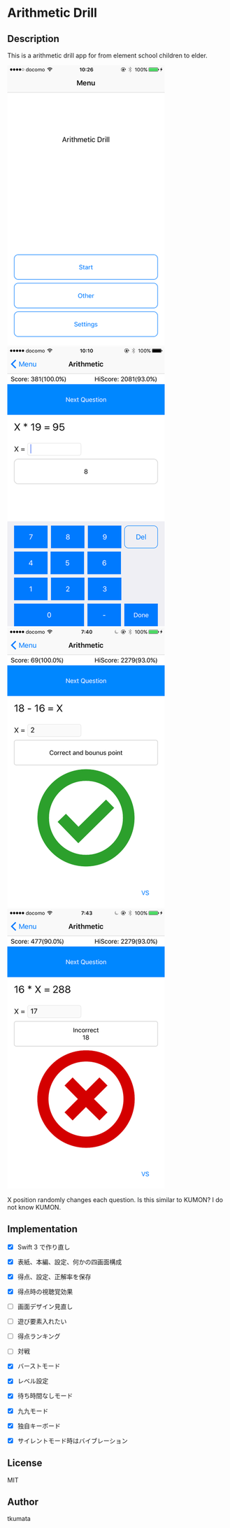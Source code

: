 # Arithmetic Drill

## Description

This is a arithmetic drill app for from element school children to elder.

!["SS"](./imgs/ss01.png)
!["SS"](./imgs/ss02.png)
!["SS"](./imgs/ss03.png)
!["SS"](./imgs/ss04.png)

X position randomly changes each question. Is this similar to KUMON? I do not know KUMON.


## Implementation

- [x] Swift 3 で作り直し
- [x] 表紙、本編、設定、何かの四画面構成
- [x] 得点、設定、正解率を保存
- [X] 得点時の視聴覚効果
- [ ] 画面デザイン見直し
- [ ] 遊び要素入れたい
- [ ] 得点ランキング
- [ ] 対戦
- [x] バーストモード
- [x] レベル設定
- [x] 待ち時間なしモード
- [X] 九九モード
- [x] 独自キーボード
- [x] サイレントモード時はバイブレーション


## License

MIT


## Author

tkumata

